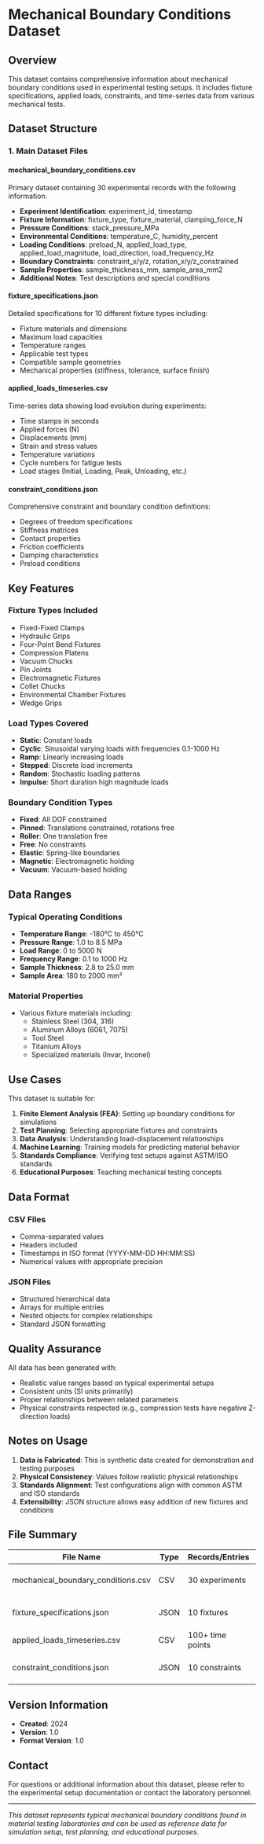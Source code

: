 # Mechanical Boundary Conditions Dataset

## Overview
This dataset contains comprehensive information about mechanical boundary conditions used in experimental testing setups. It includes fixture specifications, applied loads, constraints, and time-series data from various mechanical tests.

## Dataset Structure

### 1. Main Dataset Files

#### mechanical_boundary_conditions.csv
Primary dataset containing 30 experimental records with the following information:
- **Experiment Identification**: experiment_id, timestamp
- **Fixture Information**: fixture_type, fixture_material, clamping_force_N
- **Pressure Conditions**: stack_pressure_MPa
- **Environmental Conditions**: temperature_C, humidity_percent
- **Loading Conditions**: preload_N, applied_load_type, applied_load_magnitude, load_direction, load_frequency_Hz
- **Boundary Constraints**: constraint_x/y/z, rotation_x/y/z_constrained
- **Sample Properties**: sample_thickness_mm, sample_area_mm2
- **Additional Notes**: Test descriptions and special conditions

#### fixture_specifications.json
Detailed specifications for 10 different fixture types including:
- Fixture materials and dimensions
- Maximum load capacities
- Temperature ranges
- Applicable test types
- Compatible sample geometries
- Mechanical properties (stiffness, tolerance, surface finish)

#### applied_loads_timeseries.csv
Time-series data showing load evolution during experiments:
- Time stamps in seconds
- Applied forces (N)
- Displacements (mm)
- Strain and stress values
- Temperature variations
- Cycle numbers for fatigue tests
- Load stages (Initial, Loading, Peak, Unloading, etc.)

#### constraint_conditions.json
Comprehensive constraint and boundary condition definitions:
- Degrees of freedom specifications
- Stiffness matrices
- Contact properties
- Friction coefficients
- Damping characteristics
- Preload conditions

## Key Features

### Fixture Types Included
- Fixed-Fixed Clamps
- Hydraulic Grips
- Four-Point Bend Fixtures
- Compression Platens
- Vacuum Chucks
- Pin Joints
- Electromagnetic Fixtures
- Collet Chucks
- Environmental Chamber Fixtures
- Wedge Grips

### Load Types Covered
- **Static**: Constant loads
- **Cyclic**: Sinusoidal varying loads with frequencies 0.1-1000 Hz
- **Ramp**: Linearly increasing loads
- **Stepped**: Discrete load increments
- **Random**: Stochastic loading patterns
- **Impulse**: Short duration high magnitude loads

### Boundary Condition Types
- **Fixed**: All DOF constrained
- **Pinned**: Translations constrained, rotations free
- **Roller**: One translation free
- **Free**: No constraints
- **Elastic**: Spring-like boundaries
- **Magnetic**: Electromagnetic holding
- **Vacuum**: Vacuum-based holding

## Data Ranges

### Typical Operating Conditions
- **Temperature Range**: -180°C to 450°C
- **Pressure Range**: 1.0 to 8.5 MPa
- **Load Range**: 0 to 5000 N
- **Frequency Range**: 0.1 to 1000 Hz
- **Sample Thickness**: 2.8 to 25.0 mm
- **Sample Area**: 180 to 2000 mm²

### Material Properties
- Various fixture materials including:
  - Stainless Steel (304, 316)
  - Aluminum Alloys (6061, 7075)
  - Tool Steel
  - Titanium Alloys
  - Specialized materials (Invar, Inconel)

## Use Cases

This dataset is suitable for:
1. **Finite Element Analysis (FEA)**: Setting up boundary conditions for simulations
2. **Test Planning**: Selecting appropriate fixtures and constraints
3. **Data Analysis**: Understanding load-displacement relationships
4. **Machine Learning**: Training models for predicting material behavior
5. **Standards Compliance**: Verifying test setups against ASTM/ISO standards
6. **Educational Purposes**: Teaching mechanical testing concepts

## Data Format

### CSV Files
- Comma-separated values
- Headers included
- Timestamps in ISO format (YYYY-MM-DD HH:MM:SS)
- Numerical values with appropriate precision

### JSON Files
- Structured hierarchical data
- Arrays for multiple entries
- Nested objects for complex relationships
- Standard JSON formatting

## Quality Assurance

All data has been generated with:
- Realistic value ranges based on typical experimental setups
- Consistent units (SI units primarily)
- Proper relationships between related parameters
- Physical constraints respected (e.g., compression tests have negative Z-direction loads)

## Notes on Usage

1. **Data is Fabricated**: This is synthetic data created for demonstration and testing purposes
2. **Physical Consistency**: Values follow realistic physical relationships
3. **Standards Alignment**: Test configurations align with common ASTM and ISO standards
4. **Extensibility**: JSON structure allows easy addition of new fixtures and conditions

## File Summary

| File Name | Type | Records/Entries | Description |
|-----------|------|-----------------|-------------|
| mechanical_boundary_conditions.csv | CSV | 30 experiments | Main experimental dataset |
| fixture_specifications.json | JSON | 10 fixtures | Detailed fixture specifications |
| applied_loads_timeseries.csv | CSV | 100+ time points | Time-series load data |
| constraint_conditions.json | JSON | 10 constraints | Boundary condition definitions |

## Version Information
- **Created**: 2024
- **Version**: 1.0
- **Format Version**: 1.0

## Contact
For questions or additional information about this dataset, please refer to the experimental setup documentation or contact the laboratory personnel.

---

*This dataset represents typical mechanical boundary conditions found in material testing laboratories and can be used as reference data for simulation setup, test planning, and educational purposes.*